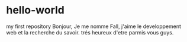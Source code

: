 # hello-world
my first repository
Bonjour,
Je me nomme Fall, j'aime le developpement web et la recherche du savoir.
trés heureux d'etre parmis vous guys.
